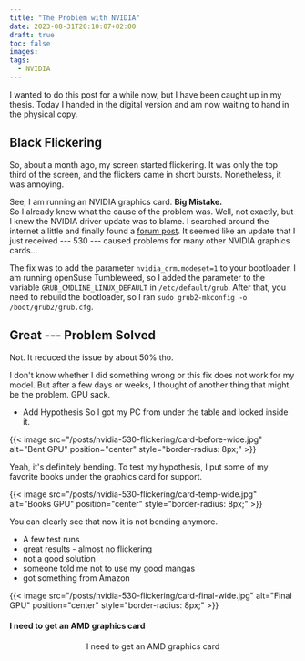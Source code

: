 ```yaml
---
title: "The Problem with NVIDIA"
date: 2023-08-31T20:10:07+02:00
draft: true
toc: false
images:
tags:
  - NVIDIA
---
```


I wanted to do this post for a while now, but I have been caught up in my thesis.
Today I handed in the digital version and am now waiting to hand in the physical copy.

## Black Flickering

So, about a month ago, my screen started flickering.
It was only the top third of the screen, and the flickers came in short bursts.
Nonetheless, it was annoying.

See, I am running an NVIDIA graphics card.
__Big Mistake.__ </br>
So I already knew what the cause of the problem was.
Well, not exactly, but I knew the NVIDIA driver update was to blame.
I searched around the internet a little and finally found a [forum post](https://forums.developer.nvidia.com/t/very-short-black-flickering-flashes-with-nvidia-2080ti-since-nvidia-530-41-03-driver/248354/13).
It seemed like an update that I just received --- 530 --- caused problems for many other NVIDIA graphics cards...

The fix was to add the parameter `nvidia_drm.modeset=1` to your bootloader.
I am running openSuse Tumbleweed, so I added the parameter to the variable `GRUB_CMDLINE_LINUX_DEFAULT` in `/etc/default/grub`.
After that, you need to rebuild the bootloader, so I ran `sudo grub2-mkconfig -o /boot/grub2/grub.cfg`.

## Great --- Problem Solved

Not.
It reduced the issue by about 50% tho.

I don't know whether I did something wrong or this fix does not work for my model.
But after a few days or weeks, I thought of another thing that might be the problem.
GPU sack.
- Add Hypothesis
So I got my PC from under the table and looked inside it.

{{< image src="/posts/nvidia-530-flickering/card-before-wide.jpg" alt="Bent GPU" position="center" style="border-radius: 8px;" >}}

Yeah, it's definitely bending.
To test my hypothesis, I put some of my favorite books under the graphics card for support.

{{< image src="/posts/nvidia-530-flickering/card-temp-wide.jpg" alt="Books GPU" position="center" style="border-radius: 8px;" >}}

You can clearly see that now it is not bending anymore.

- A few test runs
- great results - almost no flickering
- not a good solution
- someone told me not to use my good mangas
- got something from Amazon


{{< image src="/posts/nvidia-530-flickering/card-final-wide.jpg" alt="Final GPU" position="center" style="border-radius: 8px;" >}}


#### I need to get an AMD graphics card
<p style='text-align: center;'> I need to get an AMD graphics card </p>

